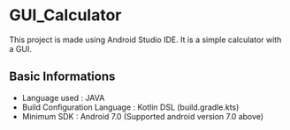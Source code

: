 # GUI_Calculator 

This project is made using Android Studio IDE. It is a simple calculator with a GUI.

## Basic Informations

- Language used : JAVA
- Build Configuration Language : Kotlin DSL (build.gradle.kts)
- Minimum SDK : Android 7.0 (Supported android version 7.0 above)

